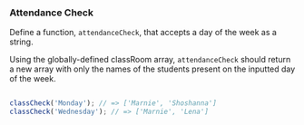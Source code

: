 ### Attendance Check

Define a function, `attendanceCheck`, that accepts a day of the week as a string.

Using the globally-defined classRoom array, `attendanceCheck` should return a
new array with only the names of the students present on the inputted day of
the week.

```javascript

classCheck('Monday'); // => ['Marnie', 'Shoshanna']
classCheck('Wednesday'); // => ['Marnie', 'Lena']

```
